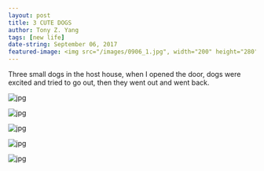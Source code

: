 ```yaml
---
layout: post
title: 3 CUTE DOGS
author: Tony Z. Yang	
tags: [new life]
date-string: September 06, 2017
featured-image: <img src="/images/0906_1.jpg", width="200" height="280">
---
```


<p>

Three small dogs in the host house, when I opened the door, dogs were excited and tried to go out, then they went out and went back.
</p>

![jpg](/images/0906_2.jpg)

![jpg](/images/0906_3.jpg)

![jpg](/images/0906_4.jpg)

![jpg](/images/0906_5.jpg)

![jpg](/images/0906_6.jpg)


